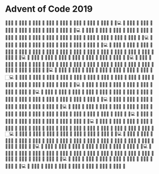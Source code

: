 # Advent of Code 2019 
👨🏻‍💻 🎄 👨🏻‍💻 🎄 👨🏻‍💻 🎄 👨🏻‍💻 🎄 👨🏻‍💻 🎄 👨🏻‍💻 🎄 👨🏻‍💻 🎄 👨🏻‍💻 🎄 🏻‍💻 🎄 👨🏻‍💻 🎄 👨🏻‍💻 🎄 👨🏻‍💻 🎄 👨🏻‍💻 🎄 👨🏻‍💻 🎄 👨🏻‍💻 🎄 👨🏻‍💻 🎄 🏻‍💻 🎄 👨🏻‍💻 🎄 👨🏻‍💻 🎄 👨🏻‍💻 🎄 👨🏻‍💻 🎄 👨🏻‍💻 🎄 👨🏻‍💻 🎄 👨🏻‍💻 🎄 👨🏻‍💻 🎄 👨🏻‍💻 🎄 👨🏻‍💻 🎄 👨🏻‍💻 🎄 👨🏻‍💻 🎄 👨🏻‍💻 🎄 👨🏻‍💻 🎄 👨🏻‍💻 🎄 🏻‍💻 🎄 👨🏻‍💻 🎄 👨🏻‍💻 🎄 👨🏻‍💻 🎄 👨🏻‍💻 🎄 👨🏻‍💻 🎄 👨🏻‍💻 🎄 👨🏻‍💻 🎄 🏻‍💻 🎄 👨🏻‍💻 🎄 👨🏻‍💻 🎄 👨🏻‍💻 🎄 👨🏻‍💻 🎄 👨🏻‍💻 🎄 👨🏻‍💻 🎄 👨🏻‍💻 🎄 👨🏻‍💻 🎄 👨🏻‍💻 🎄 👨🏻‍💻 🎄 👨🏻‍💻 🎄 👨🏻‍💻 🎄 👨🏻‍💻 🎄 👨🏻‍💻 🎄 👨🏻‍💻 🎄 🏻‍💻 🎄 👨🏻‍💻 🎄 👨🏻‍💻 🎄 👨🏻‍💻 🎄 👨🏻‍💻 🎄 👨🏻‍💻 🎄 👨🏻‍💻 🎄 👨🏻‍💻 🎄 🏻‍💻 🎄 👨🏻‍💻 🎄 👨🏻‍💻 🎄 👨🏻‍💻 🎄 👨🏻‍💻 🎄 👨🏻‍💻 🎄 👨🏻‍💻 🎄 👨🏻‍💻 🎄 👨🏻‍💻 🎄 👨🏻‍💻 🎄 👨🏻‍💻 🎄 👨🏻‍💻 🎄 👨🏻‍💻 🎄 👨🏻‍💻 🎄 👨🏻‍💻 🎄 👨🏻‍💻 🎄 🏻‍💻 🎄 👨🏻‍💻 🎄 👨🏻‍💻 🎄 👨🏻‍💻 🎄 👨🏻‍💻 🎄 👨🏻‍💻 🎄 👨🏻‍💻 🎄 👨🏻‍💻 🎄 🏻‍💻 🎄 👨🏻‍💻 🎄 👨🏻‍💻 🎄 👨🏻‍💻 🎄 👨🏻‍💻 🎄 👨🏻‍💻 🎄 👨🏻‍💻 🎄 👨🏻‍💻 🎄 👨🏻‍💻 🎄 👨🏻‍💻 🎄 👨🏻‍💻 🎄 👨🏻‍💻 🎄 👨🏻‍💻 🎄 👨🏻‍💻 🎄 👨🏻‍💻 🎄 👨🏻‍💻 🎄 🏻‍💻 🎄 👨🏻‍💻 🎄 👨🏻‍💻 🎄 👨🏻‍💻 🎄 👨🏻‍💻 🎄 👨🏻‍💻 🎄 👨🏻‍💻 🎄 👨🏻‍💻 🎄 🏻‍💻 🎄 👨🏻‍💻 🎄 👨🏻‍💻 🎄 👨🏻‍💻 🎄 👨🏻‍💻 🎄 👨🏻‍💻 🎄 👨🏻‍💻 🎄 👨🏻‍💻 🎄 👨🏻‍💻 🎄 👨🏻‍💻 🎄 👨🏻‍💻 🎄 👨🏻‍💻 🎄 👨🏻‍💻 🎄 👨🏻‍💻 🎄 👨🏻‍💻 🎄 👨🏻‍💻 🎄 🏻‍💻 🎄 👨🏻‍💻 🎄 👨🏻‍💻 🎄 👨🏻‍💻 🎄 👨🏻‍💻 🎄 👨🏻‍💻 🎄 👨🏻‍💻 🎄 👨🏻‍💻 🎄 🏻‍💻 🎄 👨🏻‍💻 🎄 👨🏻‍💻 🎄 👨🏻‍💻 🎄 👨🏻‍💻 🎄 👨🏻‍💻 🎄 👨🏻‍💻 🎄 👨🏻‍💻 🎄 👨🏻‍💻 🎄 👨🏻‍💻 🎄 👨🏻‍💻 🎄 👨🏻‍💻 🎄 👨🏻‍💻 🎄 👨🏻‍💻 🎄 👨🏻‍💻 🎄 👨🏻‍💻 🎄 🏻‍💻 🎄 👨🏻‍💻 🎄 👨🏻‍💻 🎄 👨🏻‍💻 🎄 👨🏻‍💻 🎄 👨🏻‍💻 🎄 👨🏻‍💻 🎄 👨🏻‍💻 🎄 🏻‍💻 🎄 👨🏻‍💻 🎄 👨🏻‍💻 🎄 👨🏻‍💻 🎄 👨🏻‍💻 🎄 👨🏻‍💻 🎄 👨🏻‍💻 🎄 👨🏻‍💻 🎄 👨🏻‍💻 🎄 👨🏻‍💻 🎄 👨🏻‍💻 🎄 👨🏻‍💻 🎄 👨🏻‍💻 🎄 👨🏻‍💻 🎄 👨🏻‍💻 🎄 👨🏻‍💻 🎄 🏻‍💻 🎄 👨🏻‍💻 🎄 👨🏻‍💻 🎄 👨🏻‍💻 🎄 👨🏻‍💻 🎄 👨🏻‍💻 🎄 👨🏻‍💻 🎄 👨🏻‍💻 🎄 🏻‍💻 🎄 👨🏻‍💻 🎄 👨🏻‍💻 🎄 👨🏻‍💻 🎄 👨🏻‍💻 🎄 👨🏻‍💻 🎄 👨🏻‍💻 🎄 👨🏻‍💻 🎄 👨🏻‍💻 🎄 👨🏻‍💻 🎄 👨🏻‍💻 🎄 👨🏻‍💻 🎄 👨🏻‍💻 🎄 👨🏻‍💻 🎄 👨🏻‍💻 🎄 👨🏻‍💻 🎄 🏻‍💻 🎄 👨🏻‍💻 🎄 👨🏻‍💻 🎄 👨🏻‍💻 🎄 👨🏻‍💻 🎄 👨🏻‍💻 🎄 👨🏻‍💻 🎄 👨🏻‍💻 🎄 🏻‍💻 🎄 👨🏻‍💻 🎄 👨🏻‍💻 🎄 👨🏻‍💻 🎄 👨🏻‍💻 🎄 👨🏻‍💻 🎄 👨🏻‍💻 🎄 👨🏻‍💻 🎄 👨🏻‍💻 🎄 👨🏻‍💻 🎄 👨🏻‍💻 🎄 👨🏻‍💻 🎄 👨🏻‍💻 🎄 👨🏻‍💻 🎄 👨🏻‍💻 🎄 👨🏻‍💻 🎄 🏻‍💻 🎄 👨🏻‍💻 🎄 👨🏻‍💻 🎄 👨🏻‍💻 🎄 👨🏻‍💻 🎄 👨🏻‍💻 🎄 👨🏻‍💻 🎄 👨🏻‍💻 🎄 🏻‍💻 🎄 👨🏻‍💻 🎄 👨🏻‍💻 🎄 👨🏻‍💻 🎄 👨🏻‍💻 🎄 👨🏻‍💻 🎄 👨🏻‍💻 🎄 👨🏻‍💻 🎄
